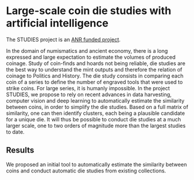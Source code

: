 # Large-scale coin die studies with artificial intelligence
The STUDIES project is an [ANR funded project](https://anr.fr/Project-ANR-23-CE38-0014).

In the domain of numismatics and ancient economy, there is a long expressed and large expectation to estimate the volumes of produced coinage. Study of coin-finds and hoards not being reliable, die studies are the best way to understand the mint outputs and therefore the relation of coinage to Politics and History. The die study consists in comparing each coin of a series to define the number of engraved tools that were used to strike coins. For large series, it is humanly impossible.
In the project STUDIES, we propose to rely on recent advances in data harvesting, computer vision and deep learning to automatically estimate the similarity between coins, in order to simplify the die studies. Based on a full matrix of similarity, one can then identify clusters, each being a plausible candidate for a unique die. It will thus be possible to conduct die studies at a much larger scale, one to two orders of magnitude more than the largest studies to date.

## Results
We proposed an initial tool to automatically estimate the similarity between coins and conduct automatic die studies from existing collections. 

<!--described in:

Clément Cornet, Héloïse Aumaître, Romaric Besançon, Julien olivier, Thomas Faucher, Hervé Le Borgne (2024) **Automatic Die Studies for Ancient Numismatics**, 2024 [arxiv] [code] -->

